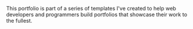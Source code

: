 This portfolio is part of a series of templates I've created to help web developers and programmers build portfolios that showcase their work to the fullest.
